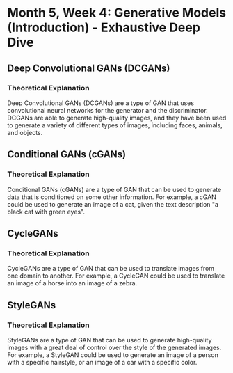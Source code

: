 
# Month 5, Week 4: Generative Models (Introduction) - Exhaustive Deep Dive

## Deep Convolutional GANs (DCGANs)

### Theoretical Explanation

Deep Convolutional GANs (DCGANs) are a type of GAN that uses convolutional neural networks for the generator and the discriminator. DCGANs are able to generate high-quality images, and they have been used to generate a variety of different types of images, including faces, animals, and objects.

## Conditional GANs (cGANs)

### Theoretical Explanation

Conditional GANs (cGANs) are a type of GAN that can be used to generate data that is conditioned on some other information. For example, a cGAN could be used to generate an image of a cat, given the text description "a black cat with green eyes".

## CycleGANs

### Theoretical Explanation

CycleGANs are a type of GAN that can be used to translate images from one domain to another. For example, a CycleGAN could be used to translate an image of a horse into an image of a zebra.

## StyleGANs

### Theoretical Explanation

StyleGANs are a type of GAN that can be used to generate high-quality images with a great deal of control over the style of the generated images. For example, a StyleGAN could be used to generate an image of a person with a specific hairstyle, or an image of a car with a specific color.
